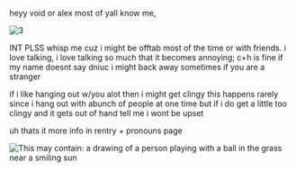 heyy void or alex most of yall know me,

<img src="https://gifcity.carrd.co/assets/images/gallery38/770e4873.png?v=d7271437" alt="3"/>

INT PLSS whisp me cuz i might be offtab most of the time or with friends. i love talking, i love talking so much that it becomes annoying; c+h is fine if my name doesnt say dniuc i might back away sometimes if you are a stranger 

if i like hanging out w/you alot then i might get clingy this happens rarely since i hang out with abunch of people at one time but if i do get a little too clingy and it gets out of hand tell me i wont be upset

uh thats it more info in rentry + pronouns page

<img src="https://i.pinimg.com/736x/04/63/38/0463381a0eff0948710343c76ab81ce4.jpg" alt="This may contain: a drawing of a person playing with a ball in the grass near a smiling sun"/>
